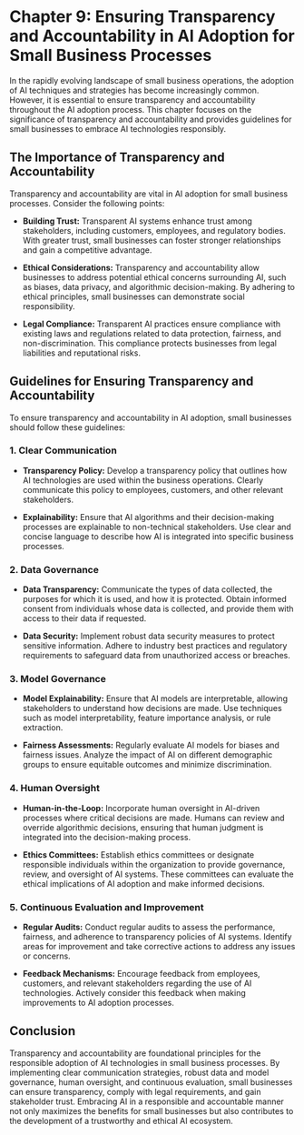 Chapter 9: Ensuring Transparency and Accountability in AI Adoption for Small Business Processes
===============================================================================================

In the rapidly evolving landscape of small business operations, the adoption of AI techniques and strategies has become increasingly common. However, it is essential to ensure transparency and accountability throughout the AI adoption process. This chapter focuses on the significance of transparency and accountability and provides guidelines for small businesses to embrace AI technologies responsibly.

The Importance of Transparency and Accountability
-------------------------------------------------

Transparency and accountability are vital in AI adoption for small business processes. Consider the following points:

* **Building Trust:** Transparent AI systems enhance trust among stakeholders, including customers, employees, and regulatory bodies. With greater trust, small businesses can foster stronger relationships and gain a competitive advantage.

* **Ethical Considerations:** Transparency and accountability allow businesses to address potential ethical concerns surrounding AI, such as biases, data privacy, and algorithmic decision-making. By adhering to ethical principles, small businesses can demonstrate social responsibility.

* **Legal Compliance:** Transparent AI practices ensure compliance with existing laws and regulations related to data protection, fairness, and non-discrimination. This compliance protects businesses from legal liabilities and reputational risks.

Guidelines for Ensuring Transparency and Accountability
-------------------------------------------------------

To ensure transparency and accountability in AI adoption, small businesses should follow these guidelines:

### 1. Clear Communication

* **Transparency Policy:** Develop a transparency policy that outlines how AI technologies are used within the business operations. Clearly communicate this policy to employees, customers, and other relevant stakeholders.

* **Explainability:** Ensure that AI algorithms and their decision-making processes are explainable to non-technical stakeholders. Use clear and concise language to describe how AI is integrated into specific business processes.

### 2. Data Governance

* **Data Transparency:** Communicate the types of data collected, the purposes for which it is used, and how it is protected. Obtain informed consent from individuals whose data is collected, and provide them with access to their data if requested.

* **Data Security:** Implement robust data security measures to protect sensitive information. Adhere to industry best practices and regulatory requirements to safeguard data from unauthorized access or breaches.

### 3. Model Governance

* **Model Explainability:** Ensure that AI models are interpretable, allowing stakeholders to understand how decisions are made. Use techniques such as model interpretability, feature importance analysis, or rule extraction.

* **Fairness Assessments:** Regularly evaluate AI models for biases and fairness issues. Analyze the impact of AI on different demographic groups to ensure equitable outcomes and minimize discrimination.

### 4. Human Oversight

* **Human-in-the-Loop:** Incorporate human oversight in AI-driven processes where critical decisions are made. Humans can review and override algorithmic decisions, ensuring that human judgment is integrated into the decision-making process.

* **Ethics Committees:** Establish ethics committees or designate responsible individuals within the organization to provide governance, review, and oversight of AI systems. These committees can evaluate the ethical implications of AI adoption and make informed decisions.

### 5. Continuous Evaluation and Improvement

* **Regular Audits:** Conduct regular audits to assess the performance, fairness, and adherence to transparency policies of AI systems. Identify areas for improvement and take corrective actions to address any issues or concerns.

* **Feedback Mechanisms:** Encourage feedback from employees, customers, and relevant stakeholders regarding the use of AI technologies. Actively consider this feedback when making improvements to AI adoption processes.

Conclusion
----------

Transparency and accountability are foundational principles for the responsible adoption of AI technologies in small business processes. By implementing clear communication strategies, robust data and model governance, human oversight, and continuous evaluation, small businesses can ensure transparency, comply with legal requirements, and gain stakeholder trust. Embracing AI in a responsible and accountable manner not only maximizes the benefits for small businesses but also contributes to the development of a trustworthy and ethical AI ecosystem.
